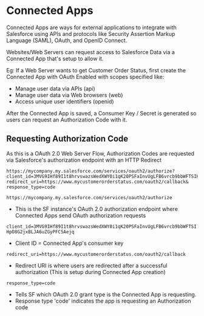 # Connected Apps

Connected Apps are ways for external applications to integrate with Salesforce
using APIs and protocols like Security Assertion Markup Language (SAML),
OAuth, and OpenID Connect.

Websites/Web Servers can request access to Salesforce Data via a Connected App
that's setup to allow it.

Eg:
If a Web Server wants to get Customer Order Status, first create the Connected App
with OAuth Enabled with scopes specified like:

- Manage user data via APIs (api)
- Manage user data via Web browsers (web)
- Access unique user identifiers (openid)

After the Connected App is saved, a Consumer Key / Secret is generated so users
can request an Authorization Code with it.

## Requesting Authorization Code

As this is a OAuth 2.0 Web Server Flow, Authorization Codes are requested via
Salesforce's authorization endpoint with an HTTP Redirect

```
https://mycompany.my.salesforce.com/services/oauth2/authorize?
client_id=3MVG9IHf89I1t8hrvswazsWedXWY0i1qK20PSFaInvUgLFB6vrcb9bbWFTSIHpO8G2jxBLJA6uZGyPFC5Aejq&
redirect_uri=https://www.mycustomerorderstatus.com/oauth2/callback&
response_type=code
```

`https://mycompany.my.salesforce.com/services/oauth2/authorize`

- This is the SF instance's OAuth 2.0 authorization endpoint where Connected Apps
  send OAuth authorization requests

`client_id=3MVG9IHf89I1t8hrvswazsWedXWY0i1qK20PSFaInvUgLFB6vrcb9bbWFTSIHpO8G2jxBLJA6uZGyPFC5Aejq`

- Client ID = Connected App's consumer key

`redirect_uri=https://www.mycustomerorderstatus.com/oauth2/callback`

- Redirect URI is where users are redirected after a successful authorization (This is setup during Connected App creation)

`response_type=code`

- Tells SF which OAuth 2.0 grant type is the Connected App is requesting.
- Response type 'code' indicates the app is requesting an Authorization code
